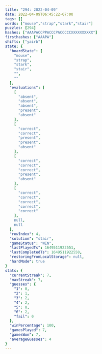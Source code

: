 ```yaml
---
title: "294: 2022-04-09"
date: 2022-04-09T06:45:22-07:00
tags: []
words: ["mouse","strap","stark","stair"]
puzzles: [294]
hashes: ["AAAPACCPPACCCPACCCCCXXXXXXXXXX"]
firsthashes: ["AAAPA"]
shifts: ["yairb"]
state: {
  "boardState": [
    "mouse",
    "strap",
    "stark",
    "stair",
    "",
    ""
  ],
  "evaluations": [
    [
      "absent",
      "absent",
      "absent",
      "present",
      "absent"
    ],
    [
      "correct",
      "correct",
      "present",
      "present",
      "absent"
    ],
    [
      "correct",
      "correct",
      "correct",
      "present",
      "absent"
    ],
    [
      "correct",
      "correct",
      "correct",
      "correct",
      "correct"
    ],
    null,
    null
  ],
  "rowIndex": 4,
  "solution": "stair",
  "gameStatus": "WIN",
  "lastPlayedTs": 1649511922551,
  "lastCompletedTs": 1649511922550,
  "restoringFromLocalStorage": null,
  "hardMode": true
}
stats: {
  "currentStreak": 7,
  "maxStreak": 7,
  "guesses": {
    "1": 0,
    "2": 1,
    "3": 2,
    "4": 2,
    "5": 0,
    "6": 2,
    "fail": 0
  },
  "winPercentage": 100,
  "gamesPlayed": 7,
  "gamesWon": 7,
  "averageGuesses": 4
}
---
```


<!-- more -->
